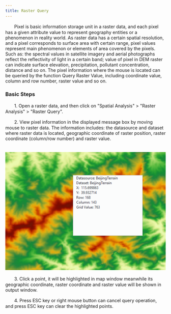 ```yaml
---
title: Raster Query
---
```


　　Pixel is basic information storage unit in a raster data, and each pixel has a given attribute value to represent geography entities or a phenomenon in reality world. As raster data has a certain spatial resolution, and a pixel corresponds to surface area with certain range, pixel values represent main phenomenon or elements of area covered by the pixels. Such as: the spectral values in satellite imagery and aerial photographs reflect the reflectivity of light in a certain band; value of pixel in DEM raster can indicate surface elevation, precipitation, pollutant concentration, distance and so on. The pixel information where the mouse is located can be queried by the function Query Raster Value, including coordinate value, column and row number, raster value and so on.

### Basic Steps

　　1.  Open a raster data, and then click on "Spatial Analysis" > "Raster Analysis" > "Raster Query".

　　2.  View pixel information in the displayed message box by moving mouse to raster data. The information includes: the datasource and dataset where raster data is located, geographic coordinate of raster position, raster coordinate (column/row number) and raster value.

　　![](img/RasterVauleResult.png)

　　3.  Click a point, it will be highlighted in map window meanwhile its geographic coordinate, raster coordinate and raster value will be shown in output window.

　　4.  Press ESC key or right mouse button can cancel query operation, and press ESC key can clear the highlighted points.
